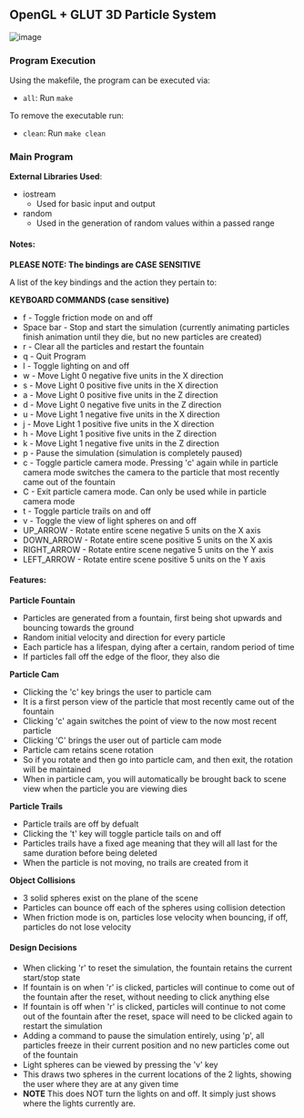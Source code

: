 ## **OpenGL + GLUT 3D Particle System**

![image](https://i.imgur.com/HyC89Ca.png)

### **Program Execution**
Using the makefile, the program can be executed via:
* `all`: Run `make`

To remove the executable run:
* `clean`: Run `make clean`

### **Main Program**
**External Libraries Used**:
* iostream
    * Used for basic input and output
* random
    * Used in the generation of random values within a passed range

#### **Notes:**
**PLEASE NOTE: The bindings are CASE SENSITIVE**

A list of the key bindings and the action they pertain to:

**KEYBOARD COMMANDS (case sensitive)**
* f - Toggle friction mode on and off
* Space bar - Stop and start the simulation (currently animating particles finish animation until they die, but no new particles are created)
* r - Clear all the particles and restart the fountain
* q - Quit Program
* l - Toggle lighting on and off
* w - Move Light 0 negative five units in the X direction
* s - Move Light 0 positive five units in the X direction
* a - Move Light 0 positive five units in the Z direction
* d - Move Light 0 negative five units in the Z direction
* u - Move Light 1 negative five units in the X direction
* j - Move Light 1 positive five units in the X direction
* h - Move Light 1 positive five units in the Z direction
* k - Move Light 1 negative five units in the Z direction
* p - Pause the simulation (simulation is completely paused)
* c - Toggle particle camera mode. Pressing 'c' again while in particle camera mode switches the camera to the particle that most recently came out of the fountain
* C - Exit particle camera mode. Can only be used while in particle camera mode
* t - Toggle particle trails on and off
* v - Toggle the view of light spheres on and off
* UP_ARROW - Rotate entire scene negative 5 units on the X axis
* DOWN_ARROW - Rotate entire scene positive 5 units on the X axis
* RIGHT_ARROW - Rotate entire scene negative 5 units on the Y axis
* LEFT_ARROW - Rotate entire scene positive 5 units on the Y axis

#### **Features:**
**Particle Fountain**
* Particles are generated from a fountain, first being shot upwards and bouncing towards the ground
* Random initial velocity and direction for every particle
* Each particle has a lifespan, dying after a certain, random period of time
* If particles fall off the edge of the floor, they also die

**Particle Cam**
* Clicking the 'c' key brings the user to particle cam
* It is a first person view of the particle that most recently came out of the fountain
* Clicking 'c' again switches the point of view to the now most recent particle
* Clicking 'C' brings the user out of particle cam mode
* Particle cam retains scene rotation
* So if you rotate and then go into particle cam, and then exit, the rotation will be maintained
* When in particle cam, you will automatically be brought back to scene view when the particle you are viewing dies

**Particle Trails**
* Particle trails are off by defualt
* Clicking the 't' key will toggle particle tails on and off
* Particles trails have a fixed age meaning that they will all last for the same duration before being deleted
* When the particle is not moving, no trails are created from it

**Object Collisions**
* 3 solid spheres exist on the plane of the scene
* Particles can bounce off each of the spheres using collision detection
* When friction mode is on, particles lose velocity when bouncing, if off, particles do not lose velocity

#### **Design Decisions**
* When clicking 'r' to reset the simulation, the fountain retains the current start/stop state
* If fountain is on when 'r' is clicked, particles will continue to come out of the fountain after the reset, without needing to click anything else
* If fountain is off when 'r' is clicked, particles will continue to not come out of the fountain after the reset, space will need to be clicked again to restart the simulation
* Adding a command to pause the simulation entirely, using 'p', all particles freeze in their current position and no new particles come out of the fountain
* Light spheres can be viewed by pressing the 'v' key
* This draws two spheres in the current locations of the 2 lights, showing the user where they are at any given time
* **NOTE** This does NOT turn the lights on and off. It simply just shows where the lights currently are.
